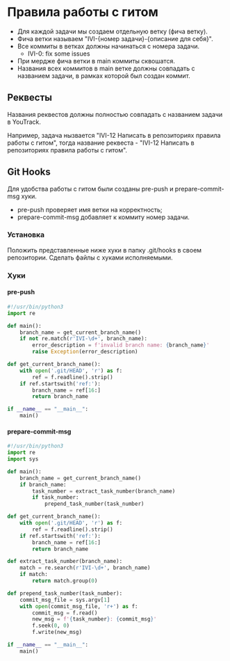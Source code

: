 # Правила работы с гитом

- Для каждой задачи мы создаем отдельную ветку (фича ветку).
- Фича ветки называем "IVI-{номер задачи}-{описание для себя}".
- Все коммиты в ветках должны начинаться с номера задачи.
  - IVI-0: fix some issues
- При мердже фича ветки в main коммиты сквошатся.
- Названия всех коммитов в main ветке должны совпадать с названием задачи, в рамках которой был создан коммит.

## Реквесты
 
Названия реквестов должны полностью совпадать с названием задачи в YouTrack.

Например, задача нызвается "IVI-12 Написать в репозиториях правила работы с гитом", тогда название реквеста - "IVI-12 Написать в репозиториях правила работы с гитом".


## Git Hooks

Для удобства работы с гитом были созданы pre-push и prepare-commit-msg хуки.

- pre-push проверяет имя ветки на корректность;
- prepare-commit-msg добавляет к коммиту номер задачи.

### Установка
Положить представленные ниже хуки в папку .git/hooks в своем репозитории. Сделать файлы с хуками исполняемыми.

### Хуки

#### pre-push
```python
#!/usr/bin/python3
import re

def main():
    branch_name = get_current_branch_name()
    if not re.match(r'IVI-\d+', branch_name):
        error_description = f'invalid branch name: {branch_name}'
        raise Exception(error_description)

def get_current_branch_name():
    with open('.git/HEAD', 'r') as f:
        ref = f.readline().strip()
    if ref.startswith('ref:'):
        branch_name = ref[16:]
        return branch_name

if __name__ == "__main__":
    main()

```

#### prepare-commit-msg

```python
#!/usr/bin/python3
import re
import sys

def main():
    branch_name = get_current_branch_name()
    if branch_name:
        task_number = extract_task_number(branch_name)
        if task_number:
            prepend_task_number(task_number)

def get_current_branch_name():
    with open('.git/HEAD', 'r') as f:
        ref = f.readline().strip()
    if ref.startswith('ref:'):
        branch_name = ref[16:]
        return branch_name

def extract_task_number(branch_name):
    match = re.search(r'IVI-\d+', branch_name)  
    if match:
        return match.group(0)

def prepend_task_number(task_number):
    commit_msg_file = sys.argv[1]
    with open(commit_msg_file, 'r+') as f:
        commit_msg = f.read()
        new_msg = f'{task_number}: {commit_msg}'
        f.seek(0, 0)
        f.write(new_msg)

if __name__ == "__main__":
    main()

```

